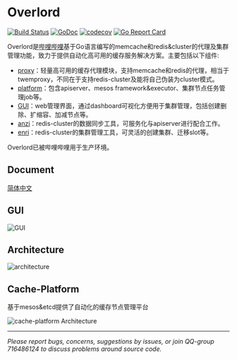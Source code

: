 # Overlord 
[![Build Status](https://travis-ci.org/bilibili/overlord.svg?branch=master)](https://travis-ci.org/bilibili/overlord) 
[![GoDoc](http://godoc.org/github.com/bilibili/github.com/Hoverhuang-er/overlord/proxy?status.svg)](http://godoc.org/github.com/bilibili/github.com/Hoverhuang-er/overlord/proxy)
[![codecov](https://codecov.io/gh/bilibili/github.com/Hoverhuang-er/overlord/branch/master/graph/badge.svg)](https://codecov.io/gh/bilibili/overlord)
[![Go Report Card](https://goreportcard.com/badge/github.com/bilibili/overlord)](https://goreportcard.com/report/github.com/bilibili/overlord)

Overlord是[哔哩哔哩](https://www.bilibili.com)基于Go语言编写的memcache和redis&cluster的代理及集群管理功能，致力于提供自动化高可用的缓存服务解决方案。主要包括以下组件:  

* [proxy](doc/wiki-cn/proxy-usage.md)：轻量高可用的缓存代理模块，支持memcache和redis的代理，相当于twemproxy，不同在于支持redis-cluster及能将自己伪装为cluster模式。
* [platform](doc/wiki-cn/platform-deploy.md)：包含apiserver、mesos framework&executor、集群节点任务管理job等。
* [GUI](doc/wiki-cn/platform-usage.md)：web管理界面，通过dashboard可视化方便用于集群管理，包括创建删除、扩缩容、加减节点等。
* [anzi](doc/wiki-cn/tools.md)：redis-cluster的数据同步工具，可服务化与apiserver进行配合工作。
* [enri](doc/wiki-cn/tools.md)：redis-cluster的集群管理工具，可灵活的创建集群、迁移slot等。

Overlord已被哔哩哔哩用于生产环境。

## Document
[简体中文](doc/wiki-cn/SUMMARY.md)

## GUI

![GUI](doc/images/create-cluster.gif)

## Architecture

![architecture](doc/images/overlord_arch.png)

## Cache-Platform

基于mesos&etcd提供了自动化的缓存节点管理平台

![cache-platform Architecture](doc/images/cache-platform-arch.png)

-------------

*Please report bugs, concerns, suggestions by issues, or join QQ-group 716486124 to discuss problems around source code.*
